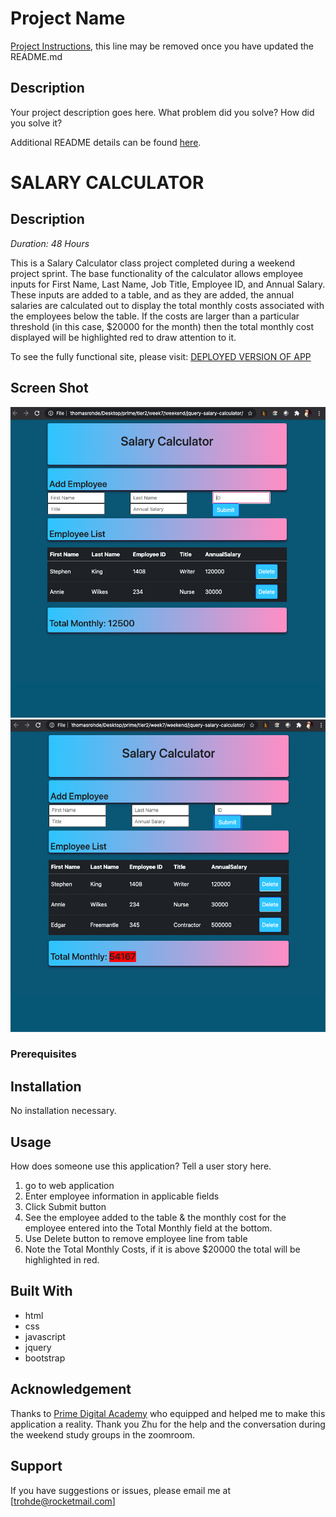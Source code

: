 # Project Name

[Project Instructions](./INSTRUCTIONS.md), this line may be removed once you have updated the README.md

## Description

Your project description goes here. What problem did you solve? How did you solve it?

Additional README details can be found [here](https://github.com/PrimeAcademy/readme-template/blob/master/README.md).


# SALARY CALCULATOR

## Description

_Duration: 48 Hours_

This is a Salary Calculator class project completed during a weekend project sprint. The base functionality of the calculator allows employee inputs for First Name, Last Name, Job Title, Employee ID, and Annual Salary. These inputs are added to a table, and as they are added, the annual salaries are calculated out to display the total monthly costs associated with the employees below the table. If the costs are larger than a particular threshold (in this case, $20000 for the month) then the total monthly cost displayed will be highlighted red to draw attention to it.


To see the fully functional site, please visit: [DEPLOYED VERSION OF APP](www.heroku.com)

## Screen Shot

![Wireframe](Salary-Calculator-on-budget.png)
![Wireframe](Salary-Calculator-over-budget.png)


### Prerequisites


## Installation

No installation necessary.

## Usage
How does someone use this application? Tell a user story here.

1. go to web application
2. Enter employee information in applicable fields
3. Click Submit button
4. See the employee added to the table & the monthly cost for the employee entered into the Total Monthly field at the bottom.
5. Use Delete button to remove employee line from table
6. Note the Total Monthly Costs, if it is above $20000 the total will be highlighted in red.


## Built With

- html
- css
- javascript
- jquery
- bootstrap



## Acknowledgement
Thanks to [Prime Digital Academy](www.primeacademy.io) who equipped and helped me to make this application a reality. Thank you Zhu for the help and the conversation during the weekend study groups in the zoomroom.

## Support
If you have suggestions or issues, please email me at [trohde@rocketmail.com]